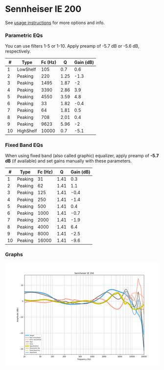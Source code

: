 # Sennheiser IE 200
See [usage instructions](https://github.com/jaakkopasanen/AutoEq#usage) for more options and info.

### Parametric EQs
You can use filters 1-5 or 1-10. Apply preamp of -5.7 dB or -5.6 dB, respectively.

|   # | Type      |   Fc (Hz) |    Q |   Gain (dB) |
|-----|-----------|-----------|------|-------------|
|   1 | LowShelf  |       105 | 0.7  |         0.6 |
|   2 | Peaking   |       220 | 1.25 |        -1.3 |
|   3 | Peaking   |      1495 | 1.87 |        -2   |
|   4 | Peaking   |      3390 | 2.86 |         3.9 |
|   5 | Peaking   |      4550 | 3.59 |         4.8 |
|   6 | Peaking   |        33 | 1.82 |        -0.4 |
|   7 | Peaking   |        64 | 1.81 |         0.5 |
|   8 | Peaking   |       708 | 2.01 |         0.4 |
|   9 | Peaking   |      9623 | 5.96 |        -2   |
|  10 | HighShelf |     10000 | 0.7  |        -5.1 |

### Fixed Band EQs
When using fixed band (also called graphic) equalizer, apply preamp of **-5.7 dB** (if available) and set gains manually with these parameters.

|   # | Type    |   Fc (Hz) |    Q |   Gain (dB) |
|-----|---------|-----------|------|-------------|
|   1 | Peaking |        31 | 1.41 |         0.3 |
|   2 | Peaking |        62 | 1.41 |         1.1 |
|   3 | Peaking |       125 | 1.41 |        -0.4 |
|   4 | Peaking |       250 | 1.41 |        -1.4 |
|   5 | Peaking |       500 | 1.41 |         0.4 |
|   6 | Peaking |      1000 | 1.41 |        -0.7 |
|   7 | Peaking |      2000 | 1.41 |        -1.9 |
|   8 | Peaking |      4000 | 1.41 |         6.4 |
|   9 | Peaking |      8000 | 1.41 |        -2.5 |
|  10 | Peaking |     16000 | 1.41 |        -9.6 |

### Graphs
![](./Sennheiser%20IE%20200.png)
